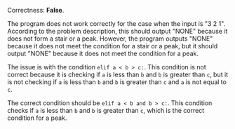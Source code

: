 Correctness: **False**.

The program does not work correctly for the case when the input is "3 2 1". According to the problem description, this should output "NONE" because it does not form a stair or a peak. However, the program outputs "NONE" because it does not meet the condition for a stair or a peak, but it should output "NONE" because it does not meet the condition for a peak. 

The issue is with the condition `elif a < b > c:`. This condition is not correct because it is checking if `a` is less than `b` and `b` is greater than `c`, but it is not checking if `a` is less than `b` and `b` is greater than `c` and `a` is not equal to `c`. 

The correct condition should be `elif a < b and b > c:`. This condition checks if `a` is less than `b` and `b` is greater than `c`, which is the correct condition for a peak.